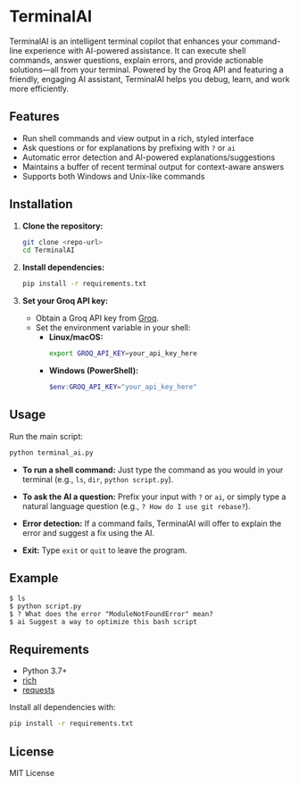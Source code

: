# TerminalAI

TerminalAI is an intelligent terminal copilot that enhances your command-line experience with AI-powered assistance. It can execute shell commands, answer questions, explain errors, and provide actionable solutions—all from your terminal. Powered by the Groq API and featuring a friendly, engaging AI assistant, TerminalAI helps you debug, learn, and work more efficiently.

## Features
- Run shell commands and view output in a rich, styled interface
- Ask questions or for explanations by prefixing with `?` or `ai`
- Automatic error detection and AI-powered explanations/suggestions
- Maintains a buffer of recent terminal output for context-aware answers
- Supports both Windows and Unix-like commands

## Installation

1. **Clone the repository:**
   ```bash
   git clone <repo-url>
   cd TerminalAI
   ```

2. **Install dependencies:**
   ```bash
   pip install -r requirements.txt
   ```

3. **Set your Groq API key:**
   - Obtain a Groq API key from [Groq](https://groq.com/).
   - Set the environment variable in your shell:
     - **Linux/macOS:**
       ```bash
       export GROQ_API_KEY=your_api_key_here
       ```
     - **Windows (PowerShell):**
       ```powershell
       $env:GROQ_API_KEY="your_api_key_here"
       ```

## Usage

Run the main script:
```bash
python terminal_ai.py
```

- **To run a shell command:**
  Just type the command as you would in your terminal (e.g., `ls`, `dir`, `python script.py`).

- **To ask the AI a question:**
  Prefix your input with `?` or `ai`, or simply type a natural language question (e.g., `? How do I use git rebase?`).

- **Error detection:**
  If a command fails, TerminalAI will offer to explain the error and suggest a fix using the AI.

- **Exit:**
  Type `exit` or `quit` to leave the program.

## Example
```
$ ls
$ python script.py
$ ? What does the error "ModuleNotFoundError" mean?
$ ai Suggest a way to optimize this bash script
```

## Requirements
- Python 3.7+
- [rich](https://github.com/Textualize/rich)
- [requests](https://docs.python-requests.org/)

Install all dependencies with:
```bash
pip install -r requirements.txt
```

## License
MIT License 